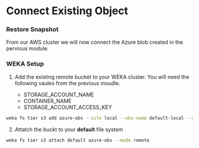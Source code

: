 # Connect Existing Object 

### Restore Snapshot
From our AWS cluster we will now connect the Azure blob created in the pervious module.

### WEKA Setup
1. Add the existing remote bucket to your WEKA cluster. You will need the following vaules from the previous moudle.

    - STORAGE_ACCOUNT_NAME
    - CONTAINER_NAME
    - STORAGE_ACCOUNT_ACCESS_KEY

```bash
weka fs tier s3 add azure-obs --site local --obs-name default-local --obs-type AZURE --hostname $STORAGE_ACCOUNT_NAME.blob.core.windows.net --port 443 --bucket $CONTAINER_NAME --access-key-id $STORAGE_ACCOUNT_NAME --secret-key $STORAGE_ACCOUNT_ACCESS_KEY --protocol https --auth-method AWSSignature4
```

2. Attatch the buckt to your **default** file system 

```bash
weka fs tier s3 attach default azure-obs --mode remote